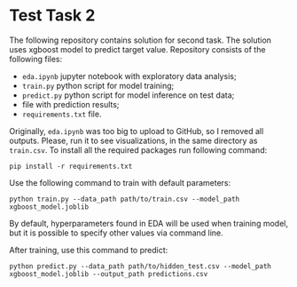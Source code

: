 # Test Task 2

The following repository contains solution for second task. The solution uses xgboost model to predict target value. Repository consists of the following files:
- `eda.ipynb` jupyter notebook with exploratory data analysis;
- `train.py` python script for model training;
- `predict.py` python script for model inference on test data;
- file with prediction results;
- `requirements.txt` file.

Originally, `eda.ipynb` was too big to upload to GitHub, so I removed all outputs. Please, run it to see visualizations, in the same directory as `train.csv`.
To install all the required packages run following command:

`pip install -r requirements.txt`

Use the following command to train with default parameters:

`python train.py --data_path path/to/train.csv --model_path xgboost_model.joblib`

By default, hyperparameters found in EDA will be used when training model, but it is possible to specify other values via command line.

After training, use this command to predict:

`python predict.py --data_path path/to/hidden_test.csv --model_path xgboost_model.joblib --output_path predictions.csv`

